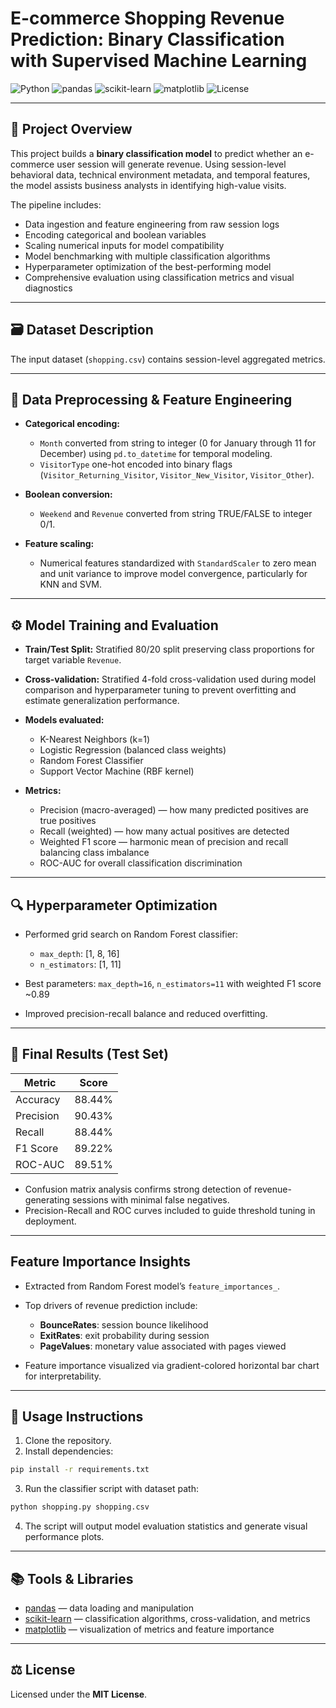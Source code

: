# E-commerce Shopping Revenue Prediction: Binary Classification with Supervised Machine Learning

![Python](https://img.shields.io/badge/Python-3.10-blue)
![pandas](https://img.shields.io/badge/pandas-1.5.3-blueviolet)
![scikit-learn](https://img.shields.io/badge/scikit--learn-1.2.2-green)
![matplotlib](https://img.shields.io/badge/matplotlib-3.7.1-red)
![License](https://img.shields.io/badge/license-MIT-brightgreen)

---

## 📖 Project Overview

This project builds a **binary classification model** to predict whether an e-commerce user session will generate revenue. Using session-level behavioral data, technical environment metadata, and temporal features, the model assists business analysts in identifying high-value visits.

The pipeline includes:

* Data ingestion and feature engineering from raw session logs
* Encoding categorical and boolean variables
* Scaling numerical inputs for model compatibility
* Model benchmarking with multiple classification algorithms
* Hyperparameter optimization of the best-performing model
* Comprehensive evaluation using classification metrics and visual diagnostics

---

## 🗃️ Dataset Description

The input dataset (`shopping.csv`) contains session-level aggregated metrics.

---

## 🔧 Data Preprocessing & Feature Engineering

* **Categorical encoding:**

  * `Month` converted from string to integer (0 for January through 11 for December) using `pd.to_datetime` for temporal modeling.
  * `VisitorType` one-hot encoded into binary flags (`Visitor_Returning_Visitor`, `Visitor_New_Visitor`, `Visitor_Other`).
* **Boolean conversion:**

  * `Weekend` and `Revenue` converted from string TRUE/FALSE to integer 0/1.
* **Feature scaling:**

  * Numerical features standardized with `StandardScaler` to zero mean and unit variance to improve model convergence, particularly for KNN and SVM.

---

## ⚙️ Model Training and Evaluation

* **Train/Test Split:** Stratified 80/20 split preserving class proportions for target variable `Revenue`.
* **Cross-validation:** Stratified 4-fold cross-validation used during model comparison and hyperparameter tuning to prevent overfitting and estimate generalization performance.
* **Models evaluated:**

  * K-Nearest Neighbors (k=1)
  * Logistic Regression (balanced class weights)
  * Random Forest Classifier
  * Support Vector Machine (RBF kernel)

* **Metrics:**

  * Precision (macro-averaged) — how many predicted positives are true positives
  * Recall (weighted) — how many actual positives are detected
  * Weighted F1 score — harmonic mean of precision and recall balancing class imbalance
  * ROC-AUC for overall classification discrimination

---

## 🔍 Hyperparameter Optimization

* Performed grid search on Random Forest classifier:

  * `max_depth`: \[1, 8, 16]
  * `n_estimators`: \[1, 11]
* Best parameters: `max_depth=16`, `n_estimators=11` with weighted F1 score \~0.89
* Improved precision-recall balance and reduced overfitting.

---

## 🎯 Final Results (Test Set)

| Metric    | Score  |
| --------- | ------ |
| Accuracy  | 88.44% |
| Precision | 90.43% |
| Recall    | 88.44% |
| F1 Score  | 89.22% |
| ROC-AUC   | 89.51% |

* Confusion matrix analysis confirms strong detection of revenue-generating sessions with minimal false negatives.
* Precision-Recall and ROC curves included to guide threshold tuning in deployment.

---

## Feature Importance Insights

* Extracted from Random Forest model’s `feature_importances_`.
* Top drivers of revenue prediction include:

  * **BounceRates**: session bounce likelihood
  * **ExitRates**: exit probability during session
  * **PageValues**: monetary value associated with pages viewed
* Feature importance visualized via gradient-colored horizontal bar chart for interpretability.

---

## 🚀 Usage Instructions

1. Clone the repository.
2. Install dependencies:

```bash
pip install -r requirements.txt
```

3. Run the classifier script with dataset path:

```bash
python shopping.py shopping.csv
```

4. The script will output model evaluation statistics and generate visual performance plots.

---

## 📚 Tools & Libraries

* [pandas](https://pandas.pydata.org/) — data loading and manipulation
* [scikit-learn](https://scikit-learn.org/stable/) — classification algorithms, cross-validation, and metrics
* [matplotlib](https://matplotlib.org/) — visualization of metrics and feature importance

---

## ⚖️ License

Licensed under the **MIT License**.
